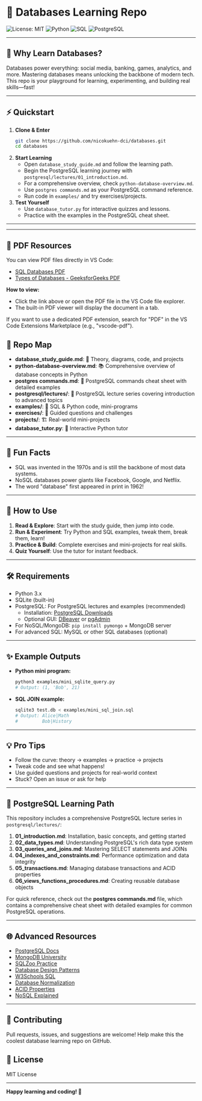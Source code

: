 # 🚀 Databases Learning Repo

![License: MIT](https://img.shields.io/badge/License-MIT-green.svg)
![Python](https://img.shields.io/badge/Python-3.x-blue.svg)
![SQL](https://img.shields.io/badge/SQL-Supported-orange.svg)
![PostgreSQL](https://img.shields.io/badge/PostgreSQL-Featured-blue.svg)

---

## 🎯 Why Learn Databases?
Databases power everything: social media, banking, games, analytics, and more. Mastering databases means unlocking the backbone of modern tech. This repo is your playground for learning, experimenting, and building real skills—fast!

---

## ⚡️ Quickstart
1. **Clone & Enter**
   ```bash
   git clone https://github.com/nicokuehn-dci/databases.git
   cd databases
   ```
2. **Start Learning**
   - Open `database_study_guide.md` and follow the learning path.
   - Begin the PostgreSQL learning journey with `postgresql/lectures/01_introduction.md`.
   - For a comprehensive overview, check `python-database-overview.md`.
   - Use `postgres commands.md` as your PostgreSQL command reference.
   - Run code in `examples/` and try exercises/projects.
3. **Test Yourself**
   - Use `database_tutor.py` for interactive quizzes and lessons.
   - Practice with the examples in the PostgreSQL cheat sheet.

---

---

## 📄 PDF Resources

You can view PDF files directly in VS Code:
- [SQL Databases PDF](external_info_collection/SQL%20Databases.pdf)
- [Types of Databases - GeeksforGeeks PDF](external_info_collection/Types%20of%20Databases%20-%20GeeksforGeeks.pdf)

**How to view:**
- Click the link above or open the PDF file in the VS Code file explorer.
- The built-in PDF viewer will display the document in a tab.

If you want to use a dedicated PDF extension, search for "PDF" in the VS Code Extensions Marketplace (e.g., "vscode-pdf").

## 🧩 Repo Map
- **database_study_guide.md**: 📖 Theory, diagrams, code, and projects
- **python-database-overview.md**: 📚 Comprehensive overview of database concepts in Python
- **postgres commands.md**: 📝 PostgreSQL commands cheat sheet with detailed examples
- **postgresql/lectures/**: 📘 PostgreSQL lecture series covering introduction to advanced topics
- **examples/**: 🧪 SQL & Python code, mini-programs
- **exercises/**: 📝 Guided questions and challenges
- **projects/**: 🏗️ Real-world mini-projects
- **database_tutor.py**: 🤖 Interactive Python tutor

---

## 🤔 Fun Facts
- SQL was invented in the 1970s and is still the backbone of most data systems.
- NoSQL databases power giants like Facebook, Google, and Netflix.
- The word "database" first appeared in print in 1962!

---

## 🏁 How to Use
1. **Read & Explore**: Start with the study guide, then jump into code.
2. **Run & Experiment**: Try Python and SQL examples, tweak them, break them, learn!
3. **Practice & Build**: Complete exercises and mini-projects for real skills.
4. **Quiz Yourself**: Use the tutor for instant feedback.

---

## 🛠 Requirements
- Python 3.x
- SQLite (built-in)
- PostgreSQL: For PostgreSQL lectures and examples (recommended)
  - Installation: [PostgreSQL Downloads](https://www.postgresql.org/download/)
  - Optional GUI: [DBeaver](https://dbeaver.io/) or [pgAdmin](https://www.pgadmin.org/)
- For NoSQL/MongoDB: `pip install pymongo` + MongoDB server
- For advanced SQL: MySQL or other SQL databases (optional)

---

## ✨ Example Outputs
- **Python mini program:**
  ```bash
  python3 examples/mini_sqlite_query.py
  # Output: (1, 'Bob', 21)
  ```
- **SQL JOIN example:**
  ```bash
  sqlite3 test.db < examples/mini_sql_join.sql
  # Output: Alice|Math
  #         Bob|History
  ```

---

## 💡 Pro Tips
- Follow the curve: theory → examples → practice → projects
- Tweak code and see what happens!
- Use guided questions and projects for real-world context
- Stuck? Open an issue or ask for help

---

## 🐘 PostgreSQL Learning Path
This repository includes a comprehensive PostgreSQL lecture series in `postgresql/lectures/`:

1. **01_introduction.md**: Installation, basic concepts, and getting started
2. **02_data_types.md**: Understanding PostgreSQL's rich data type system
3. **03_queries_and_joins.md**: Mastering SELECT statements and JOINs
4. **04_indexes_and_constraints.md**: Performance optimization and data integrity
5. **05_transactions.md**: Managing database transactions and ACID properties
6. **06_views_functions_procedures.md**: Creating reusable database objects

For quick reference, check out the **postgres commands.md** file, which contains a comprehensive cheat sheet with detailed examples for common PostgreSQL operations.

---

## 🌐 Advanced Resources
- [PostgreSQL Docs](https://www.postgresql.org/docs/)
- [MongoDB University](https://university.mongodb.com/)
- [SQLZoo Practice](https://sqlzoo.net/)
- [Database Design Patterns](https://www.databasedesignpatterns.com/)
- [W3Schools SQL](https://www.w3schools.com/sql/)
- [Database Normalization](https://en.wikipedia.org/wiki/Database_normalization)
- [ACID Properties](https://en.wikipedia.org/wiki/ACID)
- [NoSQL Explained](https://www.mongodb.com/nosql-explained)

---

## 🤝 Contributing
Pull requests, issues, and suggestions are welcome! Help make this the coolest database learning repo on GitHub.

## 📝 License
MIT License

---

**Happy learning and coding! 🚀**
